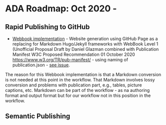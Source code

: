 # ADA Roadmap: Oct 2020 - 

## Rapid Publishing to GitHub

  - [Webbook implementation](development.md#webbook) - Website generation using GitHub Page as a replacing for Markdown Hugo/Jekyll frameworks with WebBook Level 1 (Unofficial Proposal Draft by Daniel Glazman combined with Publication Manifest W3C Proposed Recommendation 01 October 2020 https://www.w3.org/TR/pub-manifest/ - using naming of publication.json - [see issue](https://github.com/Health-Sprints/obp/issues/3).

  The reason for this Webbook implementation is that a Markdown conversion is not needed at this point in the workflow. That Markdown involves lossy conversion and problems with publication part, e.g., tables, picture captions, etc. Markdown can be part of the workflow - as na authoring format and output format but for our workflow not in this position in the workflow.
  
  
## Semantic Publishing 




